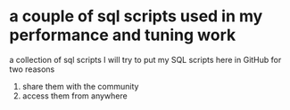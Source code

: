 # a couple of sql scripts used in my performance and tuning work
a collection of sql scripts 
I will try to put my SQL scripts here in GitHub for two reasons
   1) share them with the community
   2) access them from anywhere
